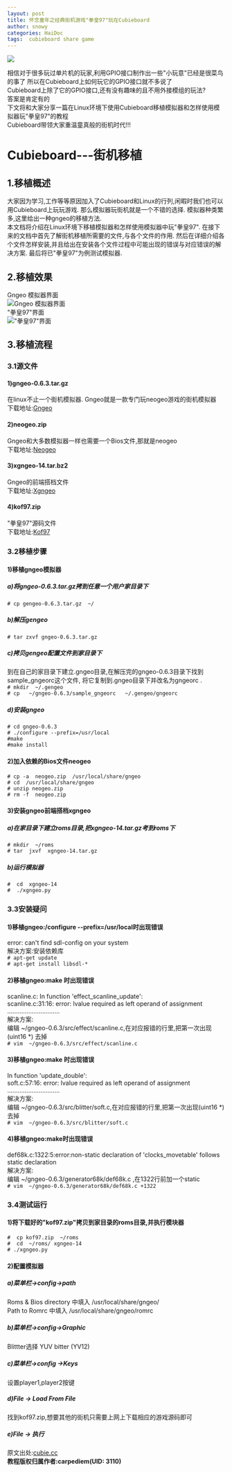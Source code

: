 ```yaml
---
layout: post
title: 怀念童年之经典街机游戏"拳皇97"玩在Cubieboard
author: snowy
categories: HaiDoc
tags:  cubieboard share game
---
```


![](http://forum.cubietech.com/data/attachment/forum/201404/21/112005r9mnaxzu3p8zamgx.jpg)

相信对于很多玩过单片机的玩家,利用GPIO接口制作出一些"小玩意"已经是很菜鸟的事了
所以在Cubieboard上如何玩它的GPIO接口就不多说了<br>
Cubieboard上除了它的GPIO接口,还有没有趣味的且不用外接模组的玩法?<br>
答案是肯定有的<br>
下文将和大家分享一篇在Linux环境下使用Cubieboard移植模拟器和怎样使用模拟器玩"拳皇97"的教程<br>
Cubieboard带领大家重温童真般的街机时代!!!<br>

<!--more-->

# Cubieboard---街机移植

## 1.移植概述
大家因为学习,工作等等原因加入了Cubieboard和Linux的行列,闲暇时我们也可以用Cubieboard上玩玩游戏. 那么模拟器玩街机就是一个不错的选择. 模拟器种类繁多,这里给出一种gngeo的移植方法. <br>
本文档将介绍在Linux环境下移植模拟器和怎样使用模拟器中玩"拳皇97". 在接下来的文档中首先了解街机移植所需要的文件,与各个文件的作用. 然后在详细介绍各个文件怎样安装,并且给出在安装各个文件过程中可能出现的错误与对应错误的解决方案. 最后将已"拳皇97"为例测试模拟器. <br>

## 2.移植效果
Gngeo 模拟器界面<br>
![Gngeo 模拟器界面](http://forum.cubietech.com/data/attachment/forum/201404/21/112003a4p05j301kijqszq.jpg)
<br>
"拳皇97"界面<br>
!["拳皇97"界面](http://forum.cubietech.com/data/attachment/forum/201404/21/112005r9mnaxzu3p8zamgx.jpg)

## 3.移植流程
### 3.1源文件
#### 1)gngeo-0.6.3.tar.gz
在linux不止一个街机模拟器. Gngeo就是一款专门玩neogeo游戏的街机模拟器<br>
下载地址:[Gngeo](http://m.peponas.free.fr/gngeo/download/gngeo-0.6.3.tar.gz)<br>
#### 2)neogeo.zip
Gngeo和大多数模拟器一样也需要一个Bios文件,那就是neogeo<br>
下载地址:[Neogeo](http://www.pcsky.cn/download/SoftView/SoftView_4832.html)<br>
#### 3)xgngeo-14.tar.bz2
Gngeo的前端搭档文件<br>
下载地址:[Xgngeo](http://download.berlios.de/xgngeo/xgngeo-14.tar.bz2)<br>
#### 4)kof97.zip
"拳皇97"源码文件<br>
下载地址:[Kof97](http://www.downcn.com/down_soft.php?id=374&no=1)<br>

### 3.2移植步骤
#### 1)移植gngeo模拟器
##### a)将gngeo-0.6.3.tar.gz拷到任意一个用户家目录下
`# cp gengeo-0.6.3.tar.gz  ~/`
##### b)解压gengeo
`# tar zxvf gngeo-0.6.3.tar.gz`
##### c)拷贝gengeo配置文件到家目录下
到在自己的家目录下建立.gngeo目录,在解压完的gngeo-0.6.3目录下找到sample_gngeorc这个文件, 将它复制到.gngeo目录下并改名为gngeorc . <br>
`# mkdir  ~/.gengeo`<br>
`# cp   ~/gngeo-0.6.3/sample_gngeorc   ~/.gengeo/gngeorc`
##### d)安装gngeo
`# cd gngeo-0.6.3`<br>
`# ./configure --prefix=/usr/local `<br>
`#make`<br>
`#make install`
#### 2)加入依赖的Bios文件neogeo
`# cp -a  neogeo.zip  /usr/local/share/gngeo`<br>
`# cd  /usr/local/share/gngeo`<br>
`# unzip neogeo.zip`<br>
`# rm -f  neogeo.zip`
#### 3)安装gngeo前端搭档xgngeo
##### a)在家目录下建立roms目录,把xgngeo-14.tar.gz考到roms下
`# mkdir  ~/roms`<br>
`# tar  jxvf  xgngeo-14.tar.gz`
##### b)运行模拟器
`#  cd  xgngeo-14`<br>
`#  ./xgngeo.py`
### 3.3安装疑问
#### 1)移植gngeo:/configure --prefix=/usr/local时出现错误
error: can't find sdl-config on your system<br>
解决方案:安装依赖库<br>
`# apt-get update`<br>
`# apt-get install libsdl-*`
#### 2)移植gngeo:make 时出现错误
scanline.c: In function 'effect_scanline_update':<br>
scanline.c:31:16: error: lvalue required as left operand of assignment<br>
..............................<br>
解决方案:<br>
编辑 ~/gngeo-0.6.3/src/effect/scanline.c,在对应报错的行里,把第一次出现(uint16  *) 去掉<br>
`# vim  ~/gngeo-0.6.3/src/effect/scanline.c`
#### 3)移植gngeo:make 时出现错误
In function 'update_double':<br>
soft.c:57:16: error: lvalue required as left operand of assignment<br>
..............................<br>
解决方案:<br>
编辑 ~/gngeo-0.6.3/src/blitter/soft.c,在对应报错的行里,把第一次出现(uint16  *) 去掉<br>
`# vim  ~/gngeo-0.6.3/src/blitter/soft.c`
#### 4)移植gngeo:make时出现错误
def68k.c:1322:5:error:non-static declaration of 'clocks_movetable' follows static         declaration<br>
解决方案:<br>
编辑 ~/gngeo-0.6.3/generator68k/def68k.c ,在1322行前加一个static<br>
`# vim  ~/gngeo-0.6.3/generator68k/def68k.c +1322`
### 3.4测试运行
#### 1)将下载好的"kof97.zip"拷贝到家目录的roms目录,并执行模块器
`#  cp kof97.zip  ~/roms `<br>
`#  cd  ~/roms/ xgngeo-14`<br>
`# ./xgngeo.py`
#### 2)配置模拟器
##### a)菜单栏->config->path
Roms & Bios directory 中填入 /usr/local/share/gngeo/<br>
Path to Romrc 中填入  /usr/local/share/gngeo/romrc<br> 
##### b)菜单栏->config->Graphic
Blittter选择 YUV bitter (YV12)
##### c)菜单栏->config ->Keys
设置player1,player2按键
##### d)File -> Load From File
找到kof97.zip,想要其他的街机只需要上网上下载相应的游戏源码即可
##### e)File -> 执行


原文出处:[cubie.cc](http://forum.cubietech.com/forum.php?mod=viewthread&tid=2444&extra=page%3D1)<br>
<b>教程版权归属作者:carpediem(UID: 3110)</b> 
